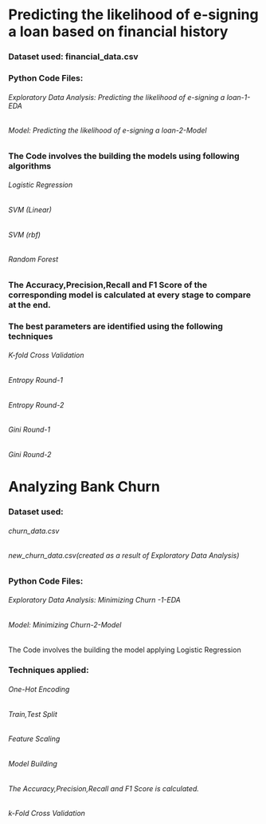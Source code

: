 # Predicting the likelihood of e-signing a loan based on financial history

### Dataset used: financial_data.csv

### Python Code Files:
###### Exploratory Data Analysis: Predicting the likelihood of e-signing a loan-1-EDA
###### Model: Predicting the likelihood of e-signing a loan-2-Model

### The Code involves the building the models using following algorithms
###### Logistic Regression
###### SVM (Linear)
###### SVM (rbf)
###### Random Forest

### The Accuracy,Precision,Recall and F1 Score of the corresponding model is calculated at every stage to compare at the end.

### The best parameters are identified using the following techniques
###### K-fold Cross Validation
###### Entropy Round-1
###### Entropy Round-2
###### Gini Round-1
###### Gini Round-2


# Analyzing Bank Churn

### Dataset used: 
###### churn_data.csv
###### new_churn_data.csv(created as a result of Exploratory Data Analysis)

### Python Code Files:
###### Exploratory Data Analysis: Minimizing Churn -1-EDA
###### Model: Minimizing Churn-2-Model

The Code involves the building the model applying Logistic Regression

### Techniques applied:
###### One-Hot Encoding
###### Train,Test Split
###### Feature Scaling
###### Model Building
###### The Accuracy,Precision,Recall and F1 Score is calculated.
###### k-Fold Cross Validation

